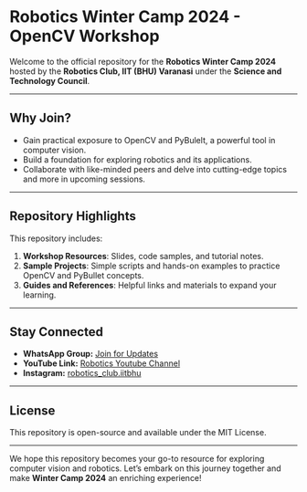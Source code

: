 # Robotics Winter Camp 2024 - OpenCV Workshop  

Welcome to the official repository for the **Robotics Winter Camp 2024** hosted by the **Robotics Club, IIT (BHU) Varanasi** under the **Science and Technology Council**.  

---

## Why Join?  
- Gain practical exposure to OpenCV and PyBulelt, a powerful tool in computer vision.  
- Build a foundation for exploring robotics and its applications.  
- Collaborate with like-minded peers and delve into cutting-edge topics and more in upcoming sessions.  

---

## Repository Highlights  
This repository includes:  
1. **Workshop Resources**: Slides, code samples, and tutorial notes.  
2. **Sample Projects**: Simple scripts and hands-on examples to practice OpenCV and PyBullet concepts.  
3. **Guides and References**: Helpful links and materials to expand your learning.  

---

## Stay Connected  
- **WhatsApp Group:** [Join for Updates](https://chat.whatsapp.com/HenNRqPSQ2cEU3PNp614SE)  
- **YouTube Link:** [Robotics Youtube Channel](https://youtube.com/@roboticsclubiitbhu92?si=2OPQKumfNhv_Xhrg)
- **Instagram:** [robotics_club.iitbhu](https://www.instagram.com/robotics_club.iitbhu?igsh=MTJsNm5tbzV1aDNseg==)

---

## License  
This repository is open-source and available under the MIT License.  

---

We hope this repository becomes your go-to resource for exploring computer vision and robotics. Let’s embark on this journey together and make **Winter Camp 2024** an enriching experience!  
